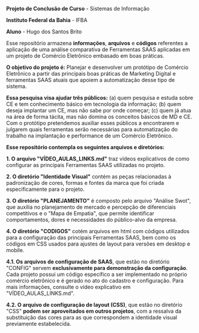 **Projeto de Conclusão de Curso** - Sistemas de Informação

**Instituto Federal da Bahia** - IFBA

**Aluno** - Hugo dos Santos Brito

Esse repositório armazena **informações**, **arquivos** e **códigos** referentes a aplicação de uma análise comparativa de Ferramentas SAAS aplicadas em um projeto
de Comércio Eletrônico embasado em boas práticas.

**O objetivo do projeto é:** Planejar e desenvolver um protótipo de Comércio Eletrônico a partir das principais boas práticas de Marketing Digital e ferramentas SAAS atuais que apoiem a automatização desse tipo de sistema. 

**Essa pesquisa visa ajudar três públicos:** (a) quem pesquisa e estuda sobre CE e tem conhecimento básico em tecnologia da informação; (b) quem deseja implantar um CE, mas não sabe por onde começar; (c) quem já atua na área de forma tácita, mas não domina os conceitos básicos de MD e CE. Com o protótipo pretendemos auxiliar esses públicos a encontrarem e julgarem quais ferramentas serão necessárias para automatização do trabalho na implantação e performance de um Comércio Eletrônico.

**Esse repositório contempla os seguintes arquivos e diretórios:**

**1. O arquivo "VÍDEO_AULAS_LINKS.md"** traz vídeos explicativos de como configurar as principais Ferramentas SAAS utilizadas no projeto.

**2. O diretório "Identidade Visual"** contém as peças relacionadas à padronização de cores, formas e fontes da marca que foi criada especificamente para o projeto.

**3. O diretório "PLANEJAMENTO"** é composto pelo arquivo "Análise Swot", que auxilia no planejamento de mercado e percepção de diferenciais competitivos e o "Mapa de Empatia", que permite identificar comportamentos, dores e necessidades do público-alvo da empresa.

**4. O diretório "CODIGOS"** cotém arquivos em html com códigos utilizados para a configuração das principais Ferramentas SAAS, bem como os códigos em CSS usados para ajustes de layout para versões em desktop e mobile.

  **4.1. Os arquivos de configuração de SAAS**, que estão no diretório "CONFIG" servem **exclusivamente para demonstração da configuração**. Cada projeto possui um código específico a ser implementado no próprio comércio eletrônico e é gerado no ato do cadastro e configuração. Para mais informações, consulte o vídeo explicativo em "VÍDEO_AULAS_LINKS.md".

  **4.2. O arquivo de configuração de layout (CSS)**, que estão no diretório "CSS" **podem ser aproveitados em outros projetos**, com a ressalva da substituição das cores para as que correspondem a identidade visual previamente estabelecida.
